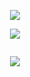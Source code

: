 <div align="center">

[![](https://github-readme-stats.vercel.app/api?username=siamr902&show_icons=true&theme=dark)](https://github.com/siamr902/github-readme-stats)

</div>


<div align="center">

[![](https://streak-stats.demolab.com/?user=siamr902&theme=dark)](https://git.io/streak-stats)


</div>




<div align="center" style="display:flex;justify-content:center">

[![](https://github-readme-stats.vercel.app/api/top-langs/?username=siamr902&theme=dark)](https://github.com/siamr902/github-readme-stats)


</div>
